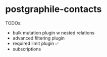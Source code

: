 # postgraphile-contacts

TODOs:
- bulk mutation plugin w nested relations
- advanced filtering plugin
- required limit plugin ✅
- subscriptions
